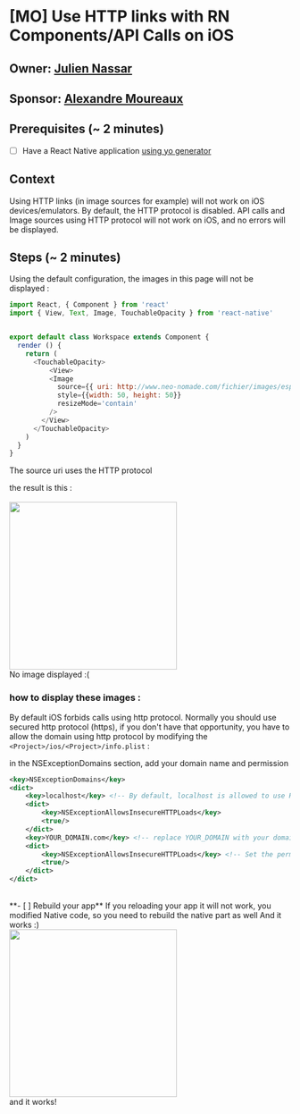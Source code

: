 # [MO] Use HTTP links with RN Components/API Calls on iOS
## Owner: [Julien Nassar](https://github.com/juliennassar)
## Sponsor: [Alexandre Moureaux](https://github.com/almouro)

## Prerequisites (~ 2 minutes)
- [ ] Have a React Native application [using yo generator](https://github.com/bamlab/generator-rn-toolbox)

## Context

Using HTTP links (in image sources for example) will not work on iOS devices/emulators. By default, the HTTP protocol is disabled. API calls and Image sources using HTTP protocol will not work on iOS, and no errors will be displayed.

## Steps (~ 2 minutes)

Using the default configuration, the images in this page will not be displayed :

```javascript
import React, { Component } from 'react'
import { View, Text, Image, TouchableOpacity } from 'react-native'


export default class Workspace extends Component {
  render () {
    return (
      <TouchableOpacity>
          <View>
          <Image
            source={{ uri: http://www.neo-nomade.com/fichier/images/espace/5519/Blissexterieur.jpeg }}
            style={{width: 50, height: 50}}
            resizeMode='contain'
          />
        </View>
      </TouchableOpacity>
    )
  }
}
```
The source uri uses the HTTP protocol

the result is this :  
<br />
<img src="https://user-images.githubusercontent.com/13121639/30554696-b92edad0-9ca5-11e7-93f0-7b41f51f8dfc.png" width="300">
<br />
No image displayed :(
<br />

### how to display these images :

By default iOS forbids calls using http protocol. Normally you should use secured http protocol (https), if you don't have that opportunity, you have to allow the domain using http protocol by modifying the `<Project>/ios/<Project>/info.plist` :

in the NSExceptionDomains section, add your domain name and permission

```xml
<key>NSExceptionDomains</key>
<dict>
	<key>localhost</key> <!-- By default, localhost is allowed to use HTTP protocol to use the debugger -->
	<dict>
		<key>NSExceptionAllowsInsecureHTTPLoads</key>
		<true/>
	</dict>
	<key>YOUR_DOMAIN.com</key> <!-- replace YOUR_DOMAIN with your domain name -->
	<dict>
		<key>NSExceptionAllowsInsecureHTTPLoads</key> <!-- Set the permission for HTTP loads (without encryption) -->
		<true/>
	</dict>
</dict>
```
<br />
**- [ ] Rebuild your app**
If you reloading your app it will not work, you modified Native code, so you need to rebuild the native part as well
And it works :)
<br />
<img src="https://user-images.githubusercontent.com/13121639/30554718-c70e063a-9ca5-11e7-914e-53b5a1f2eccf.png" width="300">
<br />
and it works!
